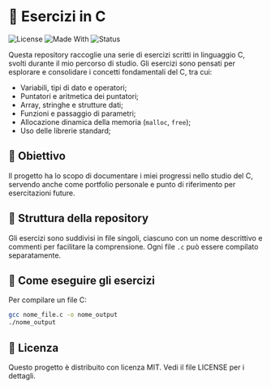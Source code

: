 # 📘 Esercizi in C

![License](https://img.shields.io/badge/Licenza:-MIT-blue.svg)
![Made With](https://img.shields.io/badge/Linguaggio:%20-C-blue)
![Status](https://img.shields.io/badge/Stato:-in%20corso...-pink)

Questa repository raccoglie una serie di esercizi scritti in linguaggio C, svolti durante il mio percorso di studio. Gli esercizi sono pensati per esplorare e consolidare i concetti fondamentali del C, tra cui:

- Variabili, tipi di dato e operatori;
- Puntatori e aritmetica dei puntatori;
- Array, stringhe e strutture dati;
- Funzioni e passaggio di parametri;
- Allocazione dinamica della memoria (`malloc`, `free`);
- Uso delle librerie standard;

## 🎯 Obiettivo

Il progetto ha lo scopo di documentare i miei progressi nello studio del C, servendo anche come portfolio personale e punto di riferimento per esercitazioni future.

## 📁 Struttura della repository

Gli esercizi sono suddivisi in file singoli, ciascuno con un nome descrittivo e commenti per facilitare la comprensione. Ogni file `.c` può essere compilato separatamente.


## 🚀 Come eseguire gli esercizi

Per compilare un file C:
```bash
gcc nome_file.c -o nome_output
./nome_output
```
## 📜 Licenza

Questo progetto è distribuito con licenza MIT. Vedi il file LICENSE per i dettagli.
